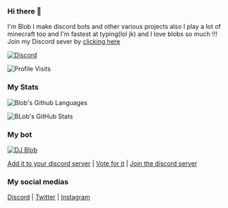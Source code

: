 ### Hi there 👋

I'm Blob I make discord bots and other various projects also I play a lot of minecraft too and I'm fastest at typing(lol jk) and I love blobs so much !!! Join my Discord sever by [clicking here](https://discord.gg/RWSEj6JrjJ) 

[![Discord](https://img.shields.io/discord/785447323156742204?color=7289DA&label=Discord%20Server&style=for-the-badge&logo=discord)](https://dsc.gg/blob)

![Profile Visits](https://komarev.com/ghpvc/?username=Dinav69&color=yellow)


### My Stats

<p align="center">
  
![Blob's Github Languages](https://github-readme-stats.vercel.app/api/top-langs?username=Dinav69&show_icons=true&theme=tokyonight&layout=compact)

![BLob's GitHub Stats](https://github-readme-stats.vercel.app/api?username=Dinav69&show_icons=true&theme=react)

</p>


### My bot

<a href="https://top.gg/bot/786209866946838528">
    <img src="https://top.gg/api/widget/786209866946838528.svg" alt="DJ Blob" />
</a>

[Add it to your discord server](https://discord.com/oauth2/authorize?client_id=786209866946838528&permissions=36732224&scope=bot) | [Vote for it](https://top.gg/bot/786209866946838528/vote) | [Join the discord server](https://discord.gg/RWSEj6JrjJ)

### My social medias 
[Discord](https://discord.gg/RWSEj6JrjJ) | [Twitter](https://twitter.com/Dinav69) | [Instagram](https://www.instagram.com/dinav_69/)
 
<!--
**Dinav69/dinav69** is a ✨ _special_ ✨ repository because its `README.md` (this file) appears on your GitHub profile.

Here are some ideas to get you started:

- 🔭 I’m currently working on ...
- 🌱 I’m currently learning ...
- 👯 I’m looking to collaborate on ...
- 🤔 I’m looking for help with ...
- 💬 Ask me about ...
- 📫 How to reach me: ...
- 😄 Pronouns: ...
- ⚡ Fun fact: ...
-->
